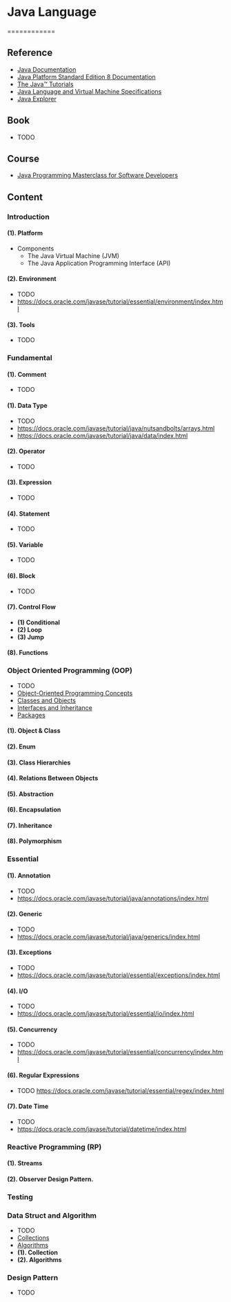 # Java Language
============


## Reference

* [Java Documentation](https://docs.oracle.com/en/java/)
* [Java Platform Standard Edition 8 Documentation](https://docs.oracle.com/javase/8/docs/)
* [The Java™ Tutorials](https://docs.oracle.com/javase/tutorial/)
* [Java Language and Virtual Machine Specifications](https://docs.oracle.com/javase/specs/index.html)
* [Java Explorer](https://learn.oracle.com/ols/learning-path/java-explorer/40805/79726)


## Book

* TODO
 

## Course

* [Java Programming Masterclass for Software Developers](https://udemypremiumcourses.com/java-programming-masterclass-for-software-developers/)


## Content

### Introduction

#### (1). Platform

* Components
    * The Java Virtual Machine (JVM)
    * The Java Application Programming Interface (API)


#### (2). Environment

* TODO
* https://docs.oracle.com/javase/tutorial/essential/environment/index.html


#### (3). Tools

* TODO


### Fundamental

#### (1). Comment

* TODO


#### (1). Data Type

* TODO
* https://docs.oracle.com/javase/tutorial/java/nutsandbolts/arrays.html
* https://docs.oracle.com/javase/tutorial/java/data/index.html


#### (2). Operator

* TODO


#### (3). Expression

* TODO


#### (4). Statement

* TODO


#### (5). Variable

* TODO


#### (6). Block

* TODO


#### (7). Control Flow

* **(1) Conditional**
* **(2) Loop**
* **(3) Jump**


#### (8). Functions

### Object Oriented Programming (OOP)

* TODO
* [Object-Oriented Programming Concepts](https://docs.oracle.com/javase/tutorial/java/index.html)
* [Classes and Objects](https://docs.oracle.com/javase/tutorial/java/javaOO/index.html)
* [Interfaces and Inheritance](https://docs.oracle.com/javase/tutorial/java/IandI/index.html)
* [Packages](https://docs.oracle.com/javase/tutorial/java/package/index.html)

#### (1). Object & Class

#### (2). Enum

#### (3). Class Hierarchies

#### (4). Relations Between Objects

#### (5). Abstraction

#### (6). Encapsulation

#### (7). Inheritance

#### (8). Polymorphism


### Essential

#### (1). Annotation

* TODO
* https://docs.oracle.com/javase/tutorial/java/annotations/index.html


#### (2). Generic

* TODO
* https://docs.oracle.com/javase/tutorial/java/generics/index.html


#### (3). Exceptions

* TODO
* https://docs.oracle.com/javase/tutorial/essential/exceptions/index.html


#### (4). I/O

* TODO
* https://docs.oracle.com/javase/tutorial/essential/io/index.html


#### (5). Concurrency

* TODO
* https://docs.oracle.com/javase/tutorial/essential/concurrency/index.html


#### (6). Regular Expressions

* TODO
https://docs.oracle.com/javase/tutorial/essential/regex/index.html


#### (7). Date Time

* TODO
* https://docs.oracle.com/javase/tutorial/datetime/index.html


### Reactive Programming (RP)

#### (1). Streams

#### (2). Observer Design Pattern.

### Testing


### Data Struct and Algorithm

* TODO
* [Collections](https://docs.oracle.com/javase/tutorial/collections/index.html)
* [Algorithms](https://docs.oracle.com/javase/tutorial/collections/algorithms/index.html)
* **(1). Collection**
* **(2). Algorithms**


### Design Pattern

* TODO

